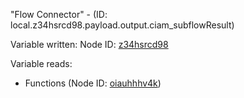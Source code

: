 "Flow Connector" - (ID: local.z34hsrcd98.payload.output.ciam_subflowResult)

Variable written:
Node ID: [z34hsrcd98](../nodes/z34hsrcd98.md)

Variable reads:
* Functions (Node ID: [oiauhhhv4k](../nodes/oiauhhhv4k.md))
